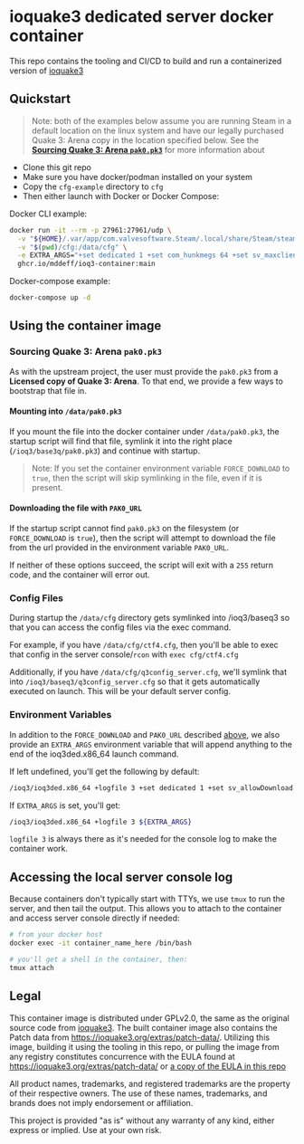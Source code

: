 # ioquake3 dedicated server docker container
This repo contains the tooling and CI/CD to build and run a containerized version of [ioquake3](https://github.com/ioquake/ioq3)

## Quickstart

> Note: both of the examples below assume you are running Steam in a default location on the linux system and have our legally purchased Quake 3: Arena copy in the location specified below. See the **[Sourcing Quake 3: Arena `pak0.pk3`](#sourcing-quake-3-arena-pak0pk3)** for more information about 

- Clone this git repo
- Make sure you have docker/podman installed on your system
- Copy the `cfg-example` directory to `cfg`
- Then either launch with Docker or Docker Compose:

Docker CLI example:
```bash
docker run -it --rm -p 27961:27961/udp \
  -v "${HOME}/.var/app/com.valvesoftware.Steam/.local/share/Steam/steamapps/common/Quake 3 Arena/baseq3/pak0.pk3:/data/pak0.pk3" \
  -v "$(pwd)/cfg:/data/cfg" \
  -e EXTRA_ARGS="+set dedicated 1 +set com_hunkmegs 64 +set sv_maxclients 16 +set sv_maxclients 16" \
  ghcr.io/mddeff/ioq3-container:main
```

Docker-compose example:
```bash
docker-compose up -d
```

## Using the container image

### Sourcing Quake 3: Arena `pak0.pk3`
As with the upstream project, the user must provide the `pak0.pk3` from a **Licensed copy of Quake 3: Arena**.  To that end, we provide a few ways to bootstrap that file in.

#### Mounting into `/data/pak0.pk3`
If you mount the file into the docker container under `/data/pak0.pk3`, the startup script will find that file, symlink it into the right place (`/ioq3/base3q/pak0.pk3`) and continue with startup.

> Note: If you set the container environment variable `FORCE_DOWNLOAD` to `true`, then the script will skip symlinking in the file, even if it is present.

#### Downloading the file with `PAK0_URL`
If the startup script cannot find `pak0.pk3` on the filesystem (or `FORCE_DOWNLOAD` is `true`), then the script will attempt to download the file from the url provided in the environment variable `PAK0_URL`.

If neither of these options succeed, the script will exit with a `255` return code, and the container will error out.

### Config Files
During startup the `/data/cfg` directory gets symlinked into /ioq3/baseq3 so that you can access the config files via the exec command.

For example, if you have `/data/cfg/ctf4.cfg`, then you'll be able to exec that config in the server console/`rcon` with `exec cfg/ctf4.cfg`

Additionally, if you have `/data/cfg/q3config_server.cfg`, we'll symlink that into `/ioq3/baseq3/q3config_server.cfg` so that it gets automatically executed on launch.  This will be your default server config.

### Environment Variables
In addition to the `FORCE_DOWNLOAD` and `PAK0_URL` described [above](#sourcing-quake-3-arena-pak0pk3), we also provide an `EXTRA_ARGS` environment variable that will append anything to the end of the ioq3ded.x86_64 launch command.

If left undefined, you'll get the following by default:
```bash
/ioq3/ioq3ded.x86_64 +logfile 3 +set dedicated 1 +set sv_allowDownload 1 +set sv_dlURL \"\" +set com_hunkmegs 64 +set net_port 27961
```
If `EXTRA_ARGS` is set, you'll get:
```bash
/ioq3/ioq3ded.x86_64 +logfile 3 ${EXTRA_ARGS}
```

`logfile 3` is always there as it's needed for the console log to make the container work.

## Accessing the local server console log
Because containers don't typically start with TTYs, we use `tmux` to run the server, and then tail the output.  This allows you to attach to the container and access server console directly if needed:

```bash
# from your docker host
docker exec -it container_name_here /bin/bash

# you'll get a shell in the container, then:
tmux attach
```

## Legal
This container image is distributed under GPLv2.0, the same as the original source code from [ioquake3](https://github.com/ioquake/ioq3).  The built container image also contains the Patch data from https://ioquake3.org/extras/patch-data/.  Utilizing this image, building it using the tooling in this repo, or pulling the image from any registry constitutes concurrence with the EULA found at https://ioquake3.org/extras/patch-data/ or [a copy of the EULA in this repo](./ID_EULA.txt)

All product names, trademarks, and registered trademarks are the property of their respective owners. The use of these names, trademarks, and brands does not imply endorsement or affiliation.

This project is provided "as is" without any warranty of any kind, either express or implied. Use at your own risk.